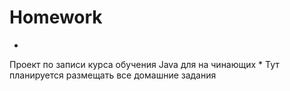 # Homework

*
 Проект по записи курса обучения 
 Java для на чинающих
*
Тут планируется размещать все домашние задания
#
